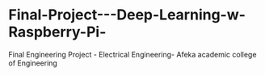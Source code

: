 # Final-Project---Deep-Learning-w-Raspberry-Pi-
Final Engineering Project - Electrical Engineering- Afeka academic college of Engineering

